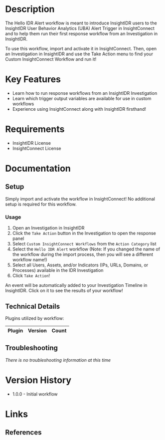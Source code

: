 # Description

The Hello IDR Alert workflow is meant to introduce InsightIDR users to the InsightIDR User Behavior Analytics (UBA) Alert Trigger in InsightConnect and to help them run their first response workflow from an Investigation in InsightIDR.

To use this workflow, import and activate it in InsightConnect. Then, open an Investigation in InsightIDR and use the Take Action menu to find your Custom InsightConnect Workflow and run it!

# Key Features

* Learn how to run response workflows from an InsightIDR Investigation
* Learn which trigger output variables are available for use in custom workflows
* Experience using InsightConnect along with InsightIDR firsthand!

# Requirements

* InsightIDR License
* InsightConnect License

# Documentation

## Setup

Simply import and activate the workflow in InsightConnect! No additional setup is required for this workflow.

### Usage

1. Open an Investigation in InsightIDR
2. Click the `Take Action` button in the Investigation to open the response panel
3. Select `Custom InsightConnect Workflows` from the `Action Category` list
4. Select the `Hello IDR Alert` workflow (Note: If you changed the name of the workflow during the import process, then you will see a different workflow name!)
5. Select all Users, Assets, and/or Indicators (IPs, URLs, Domains, or Processes) available in the IDR Investigation
6. Click `Take Action`!

An event will be automatically added to your Investigation Timeline in InsightIDR. Click on it to see the results of your workflow!

## Technical Details

Plugins utilized by workflow:

|Plugin|Version|Count|
|----|----|--------|

## Troubleshooting

_There is no troubleshooting information at this time_

# Version History

* 1.0.0 - Initial workflow

# Links

## References
